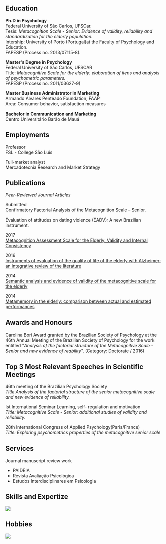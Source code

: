 ## Education
**Ph.D in Psychology**\
Federal University of São Carlos, UFSCar.\
Tesis: *Metacognition Scale - Senior: Evidence of validity, reliability and standardization for the elderly population.*\
Intership: University of Porto (Portugal)at the Faculty of Psychology and Education.\
FAPESP (Process no. 2013/07115-8).

**Master's Degree in Psychology**\
Federal University   of São Carlos, UFSCAR\
Title: *Metacognitive Scale for the elderly: elaboration of itens and analysis of psychometric parameters.*\
FAPESP (Process no. 2011/03627-9)

**Master Business Administrator in Marketing**\
Armando Álvares Penteado Foundation, FAAP\
Area: Consumer behavior, satisfaction measures

**Bachelor in Communication and Marketing**\
Centro Universitário Barão de Mauá

## Employments
Professor \
FSL - College São Luís

Full-market analyst \
Mercadotecnia Research and Market Strategy

## Publications
*Peer-Reviewed Journal Articles* 

Submitted \
Confirmatory Factorial Analysis of the Metacognition Scale – Senior. 

Evaluation of attitudes on dating violence (EADV): A new Brazilian instrument.

2017 \
[Metacognition Assessment Scale for the Elderly: Validity and Internal Consistency](https://http://www.scielo.br/scielo.php?script=sci_abstract&pid=S0102-37722017000100701&lng=en&nrm=iso&tlng=pt)

2016 \
[Instruments of evaluation of the quality of life of the elderly with Alzheimer: an integrative review of the literature](https://revistas.ufg.br/fen/article/view/32579)

2014 \
[Semantic analysis and evidence of validity of the metacognitive scale for the elderly](https://www.scielo.br/scielo.php?pid=S0102-37722017000100701&script=sci_abstract&tlng=pt)

2014 \
[Metamemory in the   elderly: comparison   between   actual   and   estimated performances](https://pepsic.bvsalud.org/scielo.php?script=sci_arttext&pid=S0006-59432014000100007)

## Awards and Honours
Carolina Bori Award granted by the Brazilian Society of Psychology at the 46th Annual Meeting of the Brazilian Society of Psychology for the work entitled "*Analysis of the factorial structure of the Metacognitive Scale - Senior and new evidence of reability*". (Category: Doctorate / 2016) 

## Top 3 Most Relevant Speeches in Scientific Meetings
46th meeting of   the   Brazilian Psychology Society \
*Title Analysis of the factorial structure of the senior metacognitive scale and new evidence of reliability.* 

Ist   International Seminar Learning, self- regulation and motivation \
*Title: Metacognitive Scale - Senior: additional studies of validity and reliability.* 

28th International Congress of Applied Psychology(Paris/France) \
*Title: Exploring psychometrics properties of the metacognitive senior scale* 

## Services
Journal manuscript review work 
- PAIDEIA
- Revista Avaliação Psicológica
- Estudos Interdisciplinares em Psicologia

## Skills and Expertize
![](https://i.imgur.com/ZdXhmna.png)

## Hobbies
![](https://i.imgur.com/w7Jt7tf.png)
